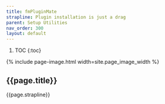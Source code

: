 ```yaml
---
title: fmPluginMate
strapline: Plugin installation is just a drag
parent: Setup Utilities
nav_order: 300
layout: default
---
```

1. TOC
{:toc}

{% include page-image.html width=site.page_image_width %}

## {{page.title}}

{{page.strapline}}
